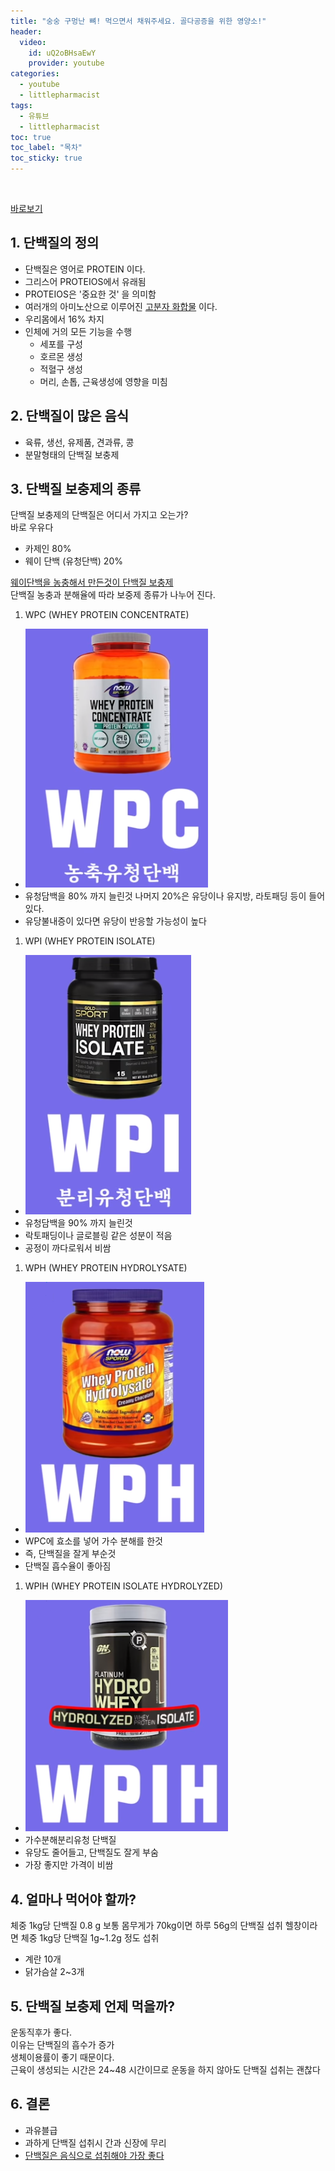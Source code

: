 ```yaml
---
title: "숭숭 구멍난 뼈! 먹으면서 채워주세요. 골다공증을 위한 영양소!"
header:
  video:
    id: uQ2oBHsaEwY
    provider: youtube
categories:
  - youtube
  - littlepharmacist
tags:
  - 유튜브
  - littlepharmacist
toc: true
toc_label: "목차"
toc_sticky: true
---
```


<br>

[바로보기](https://www.youtube.com/watch?v=uQ2oBHsaEwY)


## 1. 단백질의 정의
- 단백질은 영어로 PROTEIN 이다.
- 그리스어 PROTEIOS에서 유래됨
- PROTEIOS은 '중요한 것' 을 의미함
- 여러개의 아미노산으로 이루어진 <u>고분자 화합물</u> 이다.
- 우리몸에서 16% 차지
- 인체에 거의 모든 기능을 수행
  - 세포를 구성
  - 호르몬 생성
  - 적혈구 생성
  - 머리, 손톱, 근육생성에 영향을 미침

## 2. 단백질이 많은 음식
- 육류, 생선, 유제품, 견과류, 콩
- 분말형태의 단백질 보충제

## 3. 단백질 보충제의 종류
단백질 보충제의 단백질은 어디서 가지고 오는가?  
바로 우유다  

- 카제인 80%
- 웨이 단백 (유청단백) 20%

<u>웨이단백을 농충해서 만든것이  단백질 보충제</u>  
단백질 농충과 분해율에 따라 보중제 종류가 나누어 진다.  

1. WPC (WHEY PROTEIN CONCENTRATE)
- <img src="/assets/images/youtube/little_pharmacist/2020-08-28-yutube-littlepharmacist-protein_wpc.png">
- 유청담백을 80% 까지 늘린것 나머지 20%은 유당이나 유지방, 라토패딩 등이 들어있다.
- 유당불내증이 있다면 유당이 반응할 가능성이 높다

1. WPI (WHEY PROTEIN ISOLATE)
- <img src="/assets/images/youtube/little_pharmacist/2020-08-28-yutube-littlepharmacist-protein_wpi.png">
- 유청담백을 90% 까지 늘린것 
- 락토패딩이나 글로블링 같은 성분이 적음
- 공정이 까다로워서 비쌈

1. WPH (WHEY PROTEIN HYDROLYSATE)
- <img src="/assets/images/youtube/little_pharmacist/2020-08-28-yutube-littlepharmacist-protein_wph.png">
- WPC에 효소를 넣어 가수 분해를 한것
- 즉, 단백질을 잘게 부순것
- 단백질 흡수율이 좋아짐

1. WPIH (WHEY PROTEIN ISOLATE HYDROLYZED)
- <img src="/assets/images/youtube/little_pharmacist/2020-08-28-yutube-littlepharmacist-protein_wpih.png">
- 가수분해분리유청 단백질
- 유당도 줄어들고, 단백질도 잘게 부숨
- 가장 좋지만 가격이 비쌈

## 4. 얼마나 먹어야 할까?
체중 1kg당 단백질 0.8 g
보통 몸무게가 70kg이면 하루 56g의 단백질 섭취
헬창이라면 체중 1kg당 단백질 1g~1.2g 정도 섭취
- 계란 10개
- 닭가슴살 2~3개

## 5. 단백질 보충제 언제 먹을까?
운동직후가 좋다.  
이유는 단백질의 흡수가 증가  
생체이용률이 좋기 때문이다.  
근육이 생성되는 시간은 24~48 시간이므로 운동을 하지 않아도 단백질 섭취는 괜찮다  

## 6. 결론
- 과유블급
- 과하게 단백질 섭취시 간과 신장에 무리
- <u>단백질은 음식으로 섭취해야 가장 좋다</u>